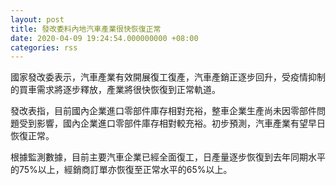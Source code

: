 ```yaml
---
layout: post
title: 發改委料內地汽車產業很快恢復正常
date: 2020-04-09 19:24:54.000000000 +08:00
categories: rss
---
```


國家發改委表示，汽車產業有效開展復工復產，汽車產銷正逐步回升，受疫情抑制的買車需求將逐步釋放，產業將很快恢復到正常軌道。

發改表指，目前國內企業進口零部件庫存相對充裕，整車企業生產尚未因零部件問題受到影響，國內企業進口零部件庫存相對較充裕。初步預測，汽車產業有望早日恢復正常。

根據監測數據，目前主要汽車企業已經全面復工，日產量逐步恢復到去年同期水平的75%以上，經銷商訂單亦恢復至正常水平的65%以上。
